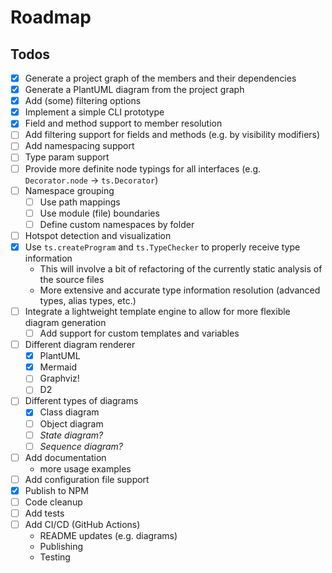 # Roadmap

## Todos

- [x] Generate a project graph of the members and their dependencies
- [x] Generate a PlantUML diagram from the project graph
- [x] Add (some) filtering options
- [x] Implement a simple CLI prototype
- [x] Field and method support to member resolution
- [ ] Add filtering support for fields and methods (e.g. by visibility modifiers)
- [ ] Add namespacing support
- [ ] Type param support
- [ ] Provide more definite node typings for all interfaces (e.g. `Decorator.node` → `ts.Decorator`)
- [ ] Namespace grouping
  - [ ] Use path mappings
  - [ ] Use module (file) boundaries
  - [ ] Define custom namespaces by folder
- [ ] Hotspot detection and visualization
- [x] Use `ts.createProgram` and `ts.TypeChecker` to properly receive type information
  - This will involve a bit of refactoring of the currently static analysis of the source files
  - More extensive and accurate type information resolution (advanced types, alias types, etc.)
- [ ] Integrate a lightweight template engine to allow for more flexible diagram generation
  - [ ] Add support for custom templates and variables
- [ ] Different diagram renderer
  - [x] PlantUML
  - [x] Mermaid
  - [ ] Graphviz!
  - [ ] D2
- [ ] Different types of diagrams
  - [x] Class diagram
  - [ ] Object diagram
  - [ ] _State diagram?_
  - [ ] _Sequence diagram?_
- [ ] Add documentation
  - more usage examples
- [ ] Add configuration file support
- [x] Publish to NPM
- [ ] Code cleanup
- [ ] Add tests
- [ ] Add CI/CD (GitHub Actions)
  - README updates (e.g. diagrams)
  - Publishing
  - Testing
